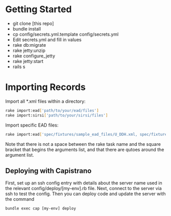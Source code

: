# Getting Started

* git clone [this repo]
* bundle install
* cp config/secrets.yml.template config/secrets.yml
* Edit secrets.yml and fill in values
* rake db:migrate
* rake jetty:unzip
* rake configure\_jetty
* rake jetty:start
* rails s

# Importing Records

Import all \*.xml files within a directory:

```bash
rake import:ead['path/to/your/ead/files']
rake import:sirsi['path/to/your/sirsi/files']
```

Import specific EAD files:

```bash
rake import:ead['spec/fixtures/sample_ead_files/U_DDH.xml, spec/fixtures/sample_ead_files/U_DAR.xml']
```

Note that there is not a space between the rake task name and the square bracket that begins the arguments list, and that there are qutoes around the argument list.

## Deploying with Capistrano

First, set up an ssh config entry with details about the server name used in the relevant config/deploy/[my-env].rb file.
Next, connect to the server via ssh to test the config.
Then you can deploy code and update the server with the command 
```
bundle exec cap [my-env] deploy
```
